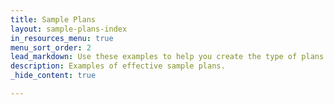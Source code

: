 ```yaml
---
title: Sample Plans
layout: sample-plans-index
in_resources_menu: true
menu_sort_order: 2
lead_markdown: Use these examples to help you create the type of plans that are accepted when applying for a permit.
description: Examples of effective sample plans.
_hide_content: true

---
```


